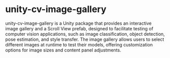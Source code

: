 # unity-cv-image-gallery
 unity-cv-image-gallery is a Unity package that provides an interactive image gallery and a Scroll View prefab, designed to facilitate testing of computer vision applications, such as image classification, object detection, pose estimation, and style transfer. The image gallery allows users to select different images at runtime to test their models, offering customization options for image sizes and content panel adjustments.
